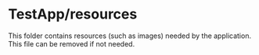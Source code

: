 # TestApp/resources

This folder contains resources (such as images) needed by the application. This file can
be removed if not needed.
